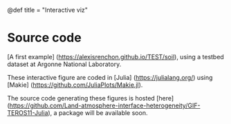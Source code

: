 @def title = "Interactive viz"

# Source code 

[A first example] (https://alexisrenchon.github.io/TEST/soil), using a testbed dataset at Argonne National Laboratory. 

These interactive figure are coded in [Julia] (https://julialang.org/) using [Makie] (https://github.com/JuliaPlots/Makie.jl). 

The source code generating these figures is hosted [here] (https://github.com/Land-atmosphere-interface-heterogeneity/GIF-TEROS11-Julia), a package will be available soon. 